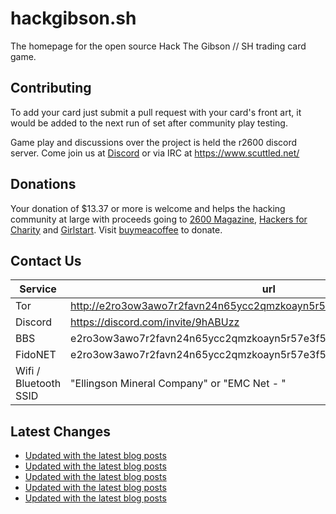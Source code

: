 # hackgibson.sh
The homepage for the open source Hack The Gibson // SH trading card game.


## Contributing

To add your card just submit a pull request with your card's front art, it would be added to the next run of set after community play testing.

Game play and discussions over the project is held the r2600 discord server. Come join us at [Discord](https://discord.com/invite/9hABUzz) or via IRC at https://www.scuttled.net/


## Donations

Your donation of $13.37 or more is welcome and helps the hacking community at large with proceeds going to [2600 Magazine](https://2600.com/), [Hackers for Charity](https://hackersforcharity.org) and [Girlstart](https://girlstart.org).  Visit [buymeacoffee](https://www.buymeacoffee.com/hackgibson.sh) to donate.


## Contact Us

Service | url
-|-
Tor | http://e2ro3ow3awo7r2favn24n65ycc2qmzkoayn5r57e3f56nvjwdcgg32ad.onion
Discord | https://discord.com/invite/9hABUzz
BBS | e2ro3ow3awo7r2favn24n65ycc2qmzkoayn5r57e3f56nvjwdcgg32ad.onion:23
FidoNET | e2ro3ow3awo7r2favn24n65ycc2qmzkoayn5r57e3f56nvjwdcgg32ad.onion:24554
Wifi / Bluetooth SSID | "Ellingson Mineral Company" or "EMC Net - <fidonet address>"

## Latest Changes
<!-- BLOG-POST-LIST:START -->
- [Updated with the latest blog posts](https://github.com/DFW2600/hackgibson.sh/commit/760d330da40272de111feff45d6cbe81c77fdbb1)
- [Updated with the latest blog posts](https://github.com/DFW2600/hackgibson.sh/commit/c8424c0af77470415741b4062dcaa264becf95d5)
- [Updated with the latest blog posts](https://github.com/DFW2600/hackgibson.sh/commit/a1db4182cfcd32bc5d65da6a1dc788b7b835dd73)
- [Updated with the latest blog posts](https://github.com/DFW2600/hackgibson.sh/commit/2a38b7647f830d4e398b2b59f20ea7cc0f3420ec)
- [Updated with the latest blog posts](https://github.com/DFW2600/hackgibson.sh/commit/33d55cd912172faa6c95b1ef94242863cfa08daf)
<!-- BLOG-POST-LIST:END -->
